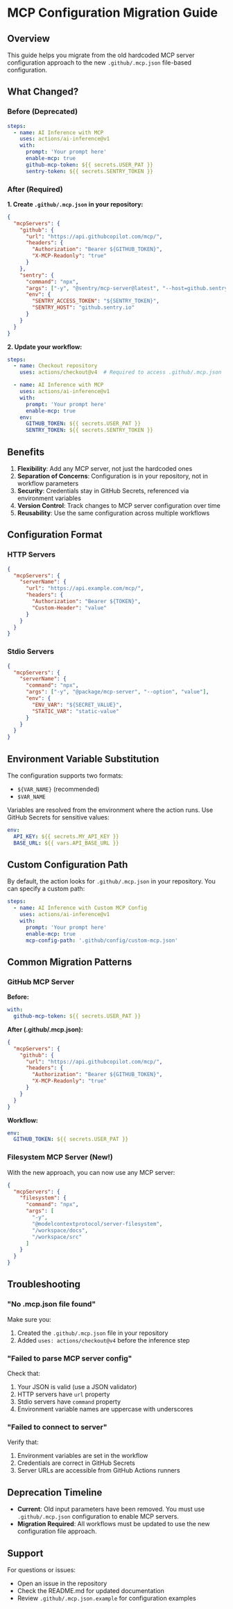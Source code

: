 # MCP Configuration Migration Guide

## Overview

This guide helps you migrate from the old hardcoded MCP server configuration approach to the new `.github/.mcp.json` file-based configuration.

## What Changed?

### Before (Deprecated)
```yaml
steps:
  - name: AI Inference with MCP
    uses: actions/ai-inference@v1
    with:
      prompt: 'Your prompt here'
      enable-mcp: true
      github-mcp-token: ${{ secrets.USER_PAT }}
      sentry-token: ${{ secrets.SENTRY_TOKEN }}
```

### After (Required)

**1. Create `.github/.mcp.json` in your repository:**

```json
{
  "mcpServers": {
    "github": {
      "url": "https://api.githubcopilot.com/mcp/",
      "headers": {
        "Authorization": "Bearer ${GITHUB_TOKEN}",
        "X-MCP-Readonly": "true"
      }
    },
    "sentry": {
      "command": "npx",
      "args": ["-y", "@sentry/mcp-server@latest", "--host=github.sentry.io"],
      "env": {
        "SENTRY_ACCESS_TOKEN": "${SENTRY_TOKEN}",
        "SENTRY_HOST": "github.sentry.io"
      }
    }
  }
}
```

**2. Update your workflow:**

```yaml
steps:
  - name: Checkout repository
    uses: actions/checkout@v4  # Required to access .github/.mcp.json

  - name: AI Inference with MCP
    uses: actions/ai-inference@v1
    with:
      prompt: 'Your prompt here'
      enable-mcp: true
    env:
      GITHUB_TOKEN: ${{ secrets.USER_PAT }}
      SENTRY_TOKEN: ${{ secrets.SENTRY_TOKEN }}
```

## Benefits

1. **Flexibility**: Add any MCP server, not just the hardcoded ones
2. **Separation of Concerns**: Configuration is in your repository, not in workflow parameters
3. **Security**: Credentials stay in GitHub Secrets, referenced via environment variables
4. **Version Control**: Track changes to MCP server configuration over time
5. **Reusability**: Use the same configuration across multiple workflows

## Configuration Format

### HTTP Servers

```json
{
  "mcpServers": {
    "serverName": {
      "url": "https://api.example.com/mcp/",
      "headers": {
        "Authorization": "Bearer ${TOKEN}",
        "Custom-Header": "value"
      }
    }
  }
}
```

### Stdio Servers

```json
{
  "mcpServers": {
    "serverName": {
      "command": "npx",
      "args": ["-y", "@package/mcp-server", "--option", "value"],
      "env": {
        "ENV_VAR": "${SECRET_VALUE}",
        "STATIC_VAR": "static-value"
      }
    }
  }
}
```

## Environment Variable Substitution

The configuration supports two formats:
- `${VAR_NAME}` (recommended)
- `$VAR_NAME`

Variables are resolved from the environment where the action runs. Use GitHub Secrets for sensitive values:

```yaml
env:
  API_KEY: ${{ secrets.MY_API_KEY }}
  BASE_URL: ${{ vars.API_BASE_URL }}
```

## Custom Configuration Path

By default, the action looks for `.github/.mcp.json` in your repository. You can specify a custom path:

```yaml
steps:
  - name: AI Inference with Custom MCP Config
    uses: actions/ai-inference@v1
    with:
      prompt: 'Your prompt here'
      enable-mcp: true
      mcp-config-path: '.github/config/custom-mcp.json'
```

## Common Migration Patterns

### GitHub MCP Server

**Before:**
```yaml
with:
  github-mcp-token: ${{ secrets.USER_PAT }}
```

**After (.github/.mcp.json):**
```json
{
  "mcpServers": {
    "github": {
      "url": "https://api.githubcopilot.com/mcp/",
      "headers": {
        "Authorization": "Bearer ${GITHUB_TOKEN}",
        "X-MCP-Readonly": "true"
      }
    }
  }
}
```

**Workflow:**
```yaml
env:
  GITHUB_TOKEN: ${{ secrets.USER_PAT }}
```

### Filesystem MCP Server (New!)

With the new approach, you can now use any MCP server:

```json
{
  "mcpServers": {
    "filesystem": {
      "command": "npx",
      "args": [
        "-y",
        "@modelcontextprotocol/server-filesystem",
        "/workspace/docs",
        "/workspace/src"
      ]
    }
  }
}
```

## Troubleshooting

### "No .mcp.json file found"

Make sure you:
1. Created the `.github/.mcp.json` file in your repository
2. Added `uses: actions/checkout@v4` before the inference step

### "Failed to parse MCP server config"

Check that:
1. Your JSON is valid (use a JSON validator)
2. HTTP servers have `url` property
3. Stdio servers have `command` property
4. Environment variable names are uppercase with underscores

### "Failed to connect to server"

Verify that:
1. Environment variables are set in the workflow
2. Credentials are correct in GitHub Secrets
3. Server URLs are accessible from GitHub Actions runners

## Deprecation Timeline

- **Current**: Old input parameters have been removed. You must use `.github/.mcp.json` configuration to enable MCP servers.
- **Migration Required**: All workflows must be updated to use the new configuration file approach.

## Support

For questions or issues:
- Open an issue in the repository
- Check the README.md for updated documentation
- Review `.github/.mcp.json.example` for configuration examples
